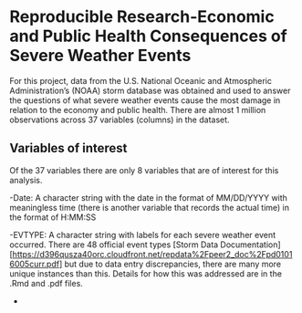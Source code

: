 # Reproducible Research-Economic and Public Health Consequences of Severe Weather Events
For this project, data from the U.S. National Oceanic and Atmospheric Administration’s (NOAA) storm database
was obtained and used to answer the questions of what severe weather events cause the most damage in relation
to the economy and public health. There are almost 1 million observations across 37 variables (columns) in the dataset.

## Variables of interest
Of the 37 variables there are only 8 variables that are of interest for this analysis.
  
  -Date: A character string with the date in the format of MM/DD/YYYY with meaningless time
  (there is another variable that records the actual time) in the format of H:MM:SS
  
  -EVTYPE: A character string with labels for each severe weather event occurred. There are 48
  official event types [Storm Data Documentation][https://d396qusza40orc.cloudfront.net/repdata%2Fpeer2_doc%2Fpd01016005curr.pdf] but due to data entry discrepancies, there are many more unique instances
  than this. Details for how this was addressed are in the .Rmd and .pdf files.
  
  -



